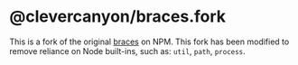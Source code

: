 # @clevercanyon/braces.fork

This is a fork of the original [braces](https://www.npmjs.com/package/braces) on NPM. This fork has been modified to remove reliance on Node built-ins, such as: `util`, `path`, `process`.
